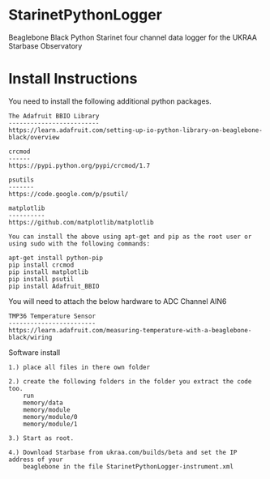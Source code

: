 StarinetPythonLogger
====================

Beaglebone Black Python Starinet four channel data logger for the UKRAA Starbase Observatory


Install Instructions
====================

You need to install the following additional python packages.

    The Adafruit BBIO Library 
    -------------------------
    https://learn.adafruit.com/setting-up-io-python-library-on-beaglebone-black/overview

    crcmod
    ------
    https://pypi.python.org/pypi/crcmod/1.7

    psutils
    -------
    https://code.google.com/p/psutil/

    matplotlib
    ----------
    https://github.com/matplotlib/matplotlib

    You can install the above using apt-get and pip as the root user or using sudo with the following commands:

    apt-get install python-pip
    pip install crcmod
    pip install matplotlib
    pip install psutil
    pip install Adafruit_BBIO



You will need to attach the below hardware to ADC Channel AIN6

    TMP36 Temperature Sensor
    ------------------------
    https://learn.adafruit.com/measuring-temperature-with-a-beaglebone-black/wiring

Software install

    1.) place all files in there own folder

    2.) create the following folders in the folder you extract the code too.
        run
        memory/data
        memory/module
        memory/module/0
        memory/module/1

    3.) Start as root.

    4.) Download Starbase from ukraa.com/builds/beta and set the IP address of your
        beaglebone in the file StarinetPythonLogger-instrument.xml